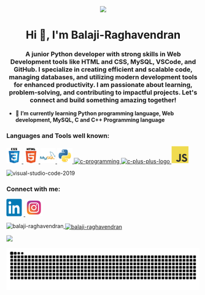 <p align="center">
   <img src="https://capsule-render.vercel.app/api?type=waving&height=275&color=gradient&text=Balaji%20Raghavendran&section=header&reversal=true&textBg=false&fontColor=ffffff&fontSize=80"/>
</p>
<h1 align="center">Hi 👋, I'm Balaji-Raghavendran</h1>
<h3 align="center">A junior Python developer with strong skills in Web Development tools like HTML and CSS, MySQL, VSCode, and GitHub. I specialize in creating efficient and scalable code, managing databases, and utilizing modern development tools for enhanced productivity. I am passionate about learning, problem-solving, and contributing to impactful projects. Let's connect and build something amazing together!</h3>

- 🌱 **I’m currently learning Python programming language, Web development, MySQL, C and C++ Programming language**

<h3 align="left">Languages and Tools well known:</h3>
<p align="left"> <a href="https://www.w3schools.com/css/" target="_blank" rel="noreferrer"> <img src="https://raw.githubusercontent.com/devicons/devicon/master/icons/css3/css3-original-wordmark.svg" alt="css3" width="40" height="40"/> </a> <a href="https://www.figma.com/" target="_blank" rel="noreferrer">  </a> <a href="https://www.w3.org/html/" target="_blank" rel="noreferrer"> <img src="https://raw.githubusercontent.com/devicons/devicon/master/icons/html5/html5-original-wordmark.svg" alt="html5" width="40" height="40"/> </a> <a href="https://www.mysql.com/" target="_blank" rel="noreferrer"> <img src="https://raw.githubusercontent.com/devicons/devicon/master/icons/mysql/mysql-original-wordmark.svg" alt="mysql" width="40" height="40"/> </a> <a href="https://www.python.org" target="_blank" rel="noreferrer"> <img src="https://raw.githubusercontent.com/devicons/devicon/master/icons/python/python-original.svg" alt="python" width="40" height="40"/> <img width="48" height="48" src="https://img.icons8.com/color/48/c-programming.png" alt="c-programming"/> <img width="48" height="48" src="https://img.icons8.com/color/48/c-plus-plus-logo.png" alt="c-plus-plus-logo"/> <img src="https://raw.githubusercontent.com/devicons/devicon/master/icons/javascript/javascript-original.svg" alt="js" width="45px", height="45px"></a> </p> 
<img width="48" height="48" src="https://img.icons8.com/color/48/visual-studio-code-2019.png" alt="visual-studio-code-2019"/>

<h3 align="left">Connect with me:</h3>
<p align="left">
 <a href="https://www.linkedin.com/in/balaji-raghavendran09/">
    <img src="https://github.com/Balaji-Raghavendran/Balaji-Raghavendran/blob/main/linkedin-logo-3.png" width="45px" height="45px">
 <a href="https://www.instagram.com/balaji_raghavendran/">
    <img src="instagram.png" alt="instagram" width="45px" height="45px">
</p>

<p><img align="left" src="https://github-readme-stats.vercel.app/api/top-langs?username=balaji-raghavendran&show_icons=true&locale=en&layout=compact" alt="balaji-raghavendran" /></p>

<p>&nbsp;<img align="center" src="https://github-readme-stats.vercel.app/api?username=balaji-raghavendran&show_icons=true&locale=en" alt="balaji-raghavendran" /></p>

<img src="https://github-readme-streak-stats-salesp07.vercel.app?user=Balaji-Raghavendran&border_radius=20&background=EBEBEB00&ring=EB5454&fire=EB5454&currStreakNum=EBEBEB&border=EBEBEB&stroke=EBEBEB&sideNums=EBEBEB&currStreakLabel=EBEBEB&sideLabels=EBEBEB&dates=EBEBEB">


 ![snake gif](https://github.com/Balaji-Raghavendran/Balaji-Raghavendran/blob/output/github-snake-dark.svg)
   

